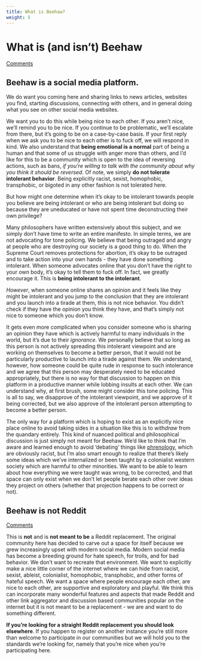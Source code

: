 ```yaml
---
title: What is Beehaw?
weight: 5
---
```

# What is (and isn’t) Beehaw
[Comments](https://beehaw.org/post/107014)

## Beehaw is a social media platform. 
We do want you coming here and sharing links to news articles, websites you find, starting discussions, connecting with others, and in general doing what you see on other social media websites. 

We want you to do this while being nice to each other. If you aren’t nice, we’ll remind you to be nice. If you continue to be problematic, we’ll escalate from there, but it’s going to be on a case-by-case basis. If your first reply when we ask you to be nice to each other is to fuck off, we will respond in kind. We also understand that **being emotional is a normal** part of being a human and that some of us struggle with anger more than others, and I’d like for this to be a community which is open to the idea of reversing actions, such as bans, *if you’re willing to talk with the community about why you think it should be reversed*. Of note, we simply **do not tolerate intolerant behavior**. Being explicitly racist, sexist, homophobic, transphobic, or bigoted in any other fashion is not tolerated here.

But how might one determine when it’s okay to be intolerant towards people you believe are being intolerant or who are being intolerant but doing so because they are uneducated or have not spent time deconstructing their own privilege? 

Many philosophers have written extensively about this subject, and we simply don’t have time to write an entire manifesto. In simple terms, we are not advocating for tone policing. We believe that being outraged and angry at people who are destroying our society is a good thing to do. When the Supreme Court removes protections for abortion, it’s okay to be outraged and to take action into your own hands - they have done something intolerant. When someone advocates online that you don’t have the right to your own body, it’s okay to tell them to fuck off. In fact, we greatly encourage it. This is **being intolerant to the intolerant**.

*However*, when someone online shares an opinion and it feels like they might be intolerant and you jump to the conclusion that they are intolerant and you launch into a tirade at them, this is not nice behavior. You didn’t check if they have the opinion you think they have, and that’s simply not nice to someone which you don’t know.

It gets even more complicated when you consider someone who is sharing an opinion they have which is actively harmful to many individuals in the world, but it’s due to their *ignorance*. We personally believe that so long as this person is not actively spreading this intolerant viewpoint and are working on themselves to become a better person, that it would not be particularly productive to launch into a tirade against them. We understand, however, how someone could be quite rude in response to such intolerance and we agree that this person may desperately need to be educated appropriately, but there is no way for that discussion to happen on this platform in a productive manner while lobbing insults at each other. We can understand why, at first brush, some might consider this tone policing. This is all to say, we disapprove of the intolerant viewpoint, and we approve of it being corrected, but we also approve of the intolerant person attempting to become a better person.

The only way for a platform which is hoping to exist as an explicitly nice place online to avoid taking sides in a situation like this is to *withdraw* from the quandary entirely. This kind of nuanced political and philosophical discussion is just simply not meant for Beehaw. We’d like to think that I’m aware and learned enough to avoid ‘debating’ things like [phrenology](https://en.wikipedia.org/wiki/Phrenology), which are obviously racist, but I’m also smart enough to realize that there’s likely some ideas which we’ve internalized or been taught by a colonialist western society which are harmful to other minorities. We want to be able to learn about how everything we were taught was wrong, to be corrected, and that space can only exist when we don’t let people berate each other over ideas they project on others (whether that projection happens to be correct or not).

## Beehaw is not Reddit
[Comments](https://beehaw.org/post/439918)

This is **not** and is **not meant to be** a Reddit replacement. The original community here has decided to carve out a space for itself because we grew increasingly upset with modern social media. Modern social media has become a breeding ground for hate speech, for trolls, and for bad behavior. We don’t want to recreate that environment. We want to explicitly make a nice little corner of the internet where we can hide from racist, sexist, ableist, colonialist, homophobic, transphobic, and other forms of hateful speech. We want a space where people encourage each other, are nice to each other, are supportive and exploratory and playful. We think this can incorporate many wonderful features and aspects that made Reddit and other link aggregator and discussion based communities popular on the internet but it is not meant to be a replacement - we are and want to do something different. 

**If you’re looking for a straight Reddit replacement you should look elsewhere**. If you happen to register on another instance you’re still more than welcome to participate in our communities but we will hold you to the standards we’re looking for, namely that you’re nice when you’re participating here.
